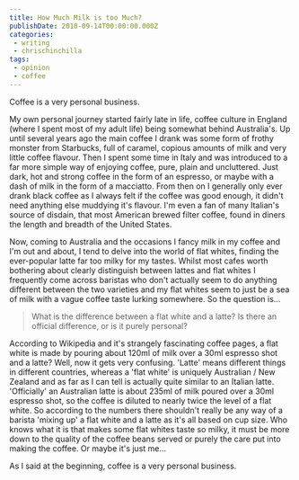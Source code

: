 ```yaml
---
title: How Much Milk is too Much?
publishDate: 2010-09-14T00:00:00.000Z
categories:
 - writing
 - chrischinchilla
tags:
 - opinion
 - coffee
---
```


Coffee is a very personal business.

My own personal journey started fairly late in life, coffee culture in England (where I spent most of my adult life) being somewhat behind Australia's. Up until several years ago the main coffee I drank was some form of frothy monster from Starbucks, full of caramel, copious amounts of milk and very little coffee flavour. Then I spent some time in Italy and was introduced to a far more simple way of enjoying coffee, pure, plain and uncluttered. Just dark, hot and strong coffee in the form of an espresso, or maybe with a dash of milk in the form of a macciatto. From then on I generally only ever drank black coffee as I always felt if the coffee was good enough, it didn't need anything else muddying it's flavour. I'm even a fan of many Italian's source of disdain, that most American brewed filter coffee, found in diners the length and breadth of the United States.

Now, coming to Australia and the occasions I fancy milk in my coffee and I'm out and about, I tend to delve into the world of flat whites, finding the ever-popular latte far too milky for my tastes. Whilst most cafes worth bothering about clearly distinguish between lattes and flat whites I frequently come across baristas who don't actually seem to do anything different between the two varieties and my flat whites seem to just be a sea of milk with a vague coffee taste lurking somewhere. So the question is...

> What is the difference between a flat white and a latte? Is there an official difference, or is it purely personal?

According to Wikipedia and it's strangely fascinating coffee pages, a flat white is made by pouring about 120ml of milk over a 30ml espresso shot and a latte? Well, now it gets very confusing. 'Latte' means different things in different countries, whereas a 'flat white' is uniquely Australian / New Zealand and as far as I can tell is actually quite similar to an Italian latte. 'Officially' an Australian latte is about 235ml of milk poured over a 30ml espresso shot, so the coffee is diluted to nearly twice the level of a flat white. So according to the numbers there shouldn't really be any way of a barista 'mixing up' a flat white and a latte as it's all based on cup size. Who knows what it is that makes some flat whites taste so milky, it must be more down to the quality of the coffee beans served or purely the care put into making the coffee. Or maybe it's just me...

As I said at the  beginning, coffee is a very personal business.
